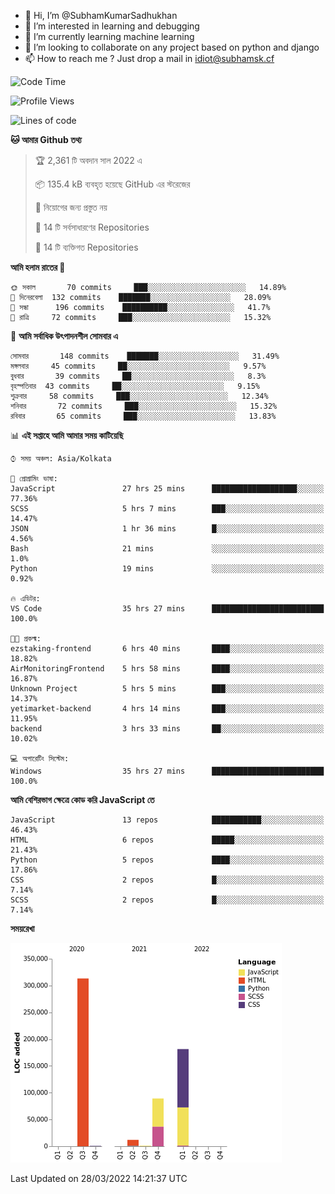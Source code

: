 - 👋 Hi, I’m @SubhamKumarSadhukhan
- 👀 I’m interested in learning and debugging
- 🌱 I’m currently learning machine learning
- 💞️ I’m looking to collaborate on any project based on python and django
- 📫 How to reach me ?
      Just drop a mail in idiot@subhamsk.cf

<!---
SubhamKumarSadhukhan/SubhamKumarSadhukhan is a ✨ special ✨ repository because its `README.md` (this file) appears on your GitHub profile.
You can click the Preview link to take a look at your changes.
--->


<!--START_SECTION:waka-->
![Code Time](http://img.shields.io/badge/Code%20Time-347%20hrs%2047%20mins-blue)

![Profile Views](http://img.shields.io/badge/%E0%A6%AA%E0%A7%8D%E0%A6%B0%E0%A7%8B%E0%A6%AB%E0%A6%BE%E0%A6%87%E0%A6%B2%20%E0%A6%A6%E0%A6%B0%E0%A7%8D%E0%A6%B6%E0%A6%A8-2-blue)

![Lines of code](https://img.shields.io/badge/%E0%A6%B9%E0%A7%8D%E0%A6%AF%E0%A6%BE%E0%A6%B2%E0%A7%8B%20%E0%A6%93%E0%A6%AF%E0%A6%BC%E0%A6%BE%E0%A6%B0%E0%A7%8D%E0%A6%B2%E0%A7%8D%E0%A6%A1%20%E0%A6%A5%E0%A7%87%E0%A6%95%E0%A7%87%20%E0%A6%86%E0%A6%AE%E0%A6%BF%20%E0%A6%B2%E0%A6%BF%E0%A6%96%E0%A7%87%E0%A6%9B%E0%A6%BF-597%20Thousand%20%E0%A6%95%E0%A7%8B%E0%A6%A1%E0%A7%87%E0%A6%B0%20%E0%A6%B2%E0%A6%BE%E0%A6%87%E0%A6%A8-blue)

**🐱 আমার Github তথ্য** 

> 🏆 2,361 টি অবদান সাল 2022 এ
 > 
> 📦 135.4 kB ব্যবহৃত হয়েছে GitHub এর স্টরেজের 
 > 
> 🚫 নিয়োগের জন্য প্রস্তুত নয়
 > 
> 📜 14 টি সর্বসাধারণের Repositories 
 > 
> 🔑 14 টি ব্যক্তিগত Repositories  
 > 
**আমি হলাম রাতের 🦉** 

```text
🌞 সকাল       70 commits     ███░░░░░░░░░░░░░░░░░░░░░░   14.89% 
🌆 দিনেরবেলা  132 commits    ███████░░░░░░░░░░░░░░░░░░   28.09% 
🌃 সন্ধা      196 commits    ██████████░░░░░░░░░░░░░░░   41.7% 
🌙 রাত্রি     72 commits     ███░░░░░░░░░░░░░░░░░░░░░░   15.32%

```
📅 **আমি সর্বাধিক উৎপাদনশীল সোমবার এ** 

```text
সোমবার       148 commits    ███████░░░░░░░░░░░░░░░░░░   31.49% 
মঙ্গলবার     45 commits     ██░░░░░░░░░░░░░░░░░░░░░░░   9.57% 
বুধবার       39 commits     ██░░░░░░░░░░░░░░░░░░░░░░░   8.3% 
বৃহস্পতিবার  43 commits     ██░░░░░░░░░░░░░░░░░░░░░░░   9.15% 
শুক্রবার     58 commits     ███░░░░░░░░░░░░░░░░░░░░░░   12.34% 
শনিবার       72 commits     ███░░░░░░░░░░░░░░░░░░░░░░   15.32% 
রবিবার       65 commits     ███░░░░░░░░░░░░░░░░░░░░░░   13.83%

```


📊 **এই সপ্তাহে আমি আমার সময় কাটিয়েছি** 

```text
⌚︎ সময় অঞ্চল: Asia/Kolkata

💬 প্রোগ্রামিং ভাষা: 
JavaScript               27 hrs 25 mins      ███████████████████░░░░░░   77.36% 
SCSS                     5 hrs 7 mins        ███░░░░░░░░░░░░░░░░░░░░░░   14.47% 
JSON                     1 hr 36 mins        █░░░░░░░░░░░░░░░░░░░░░░░░   4.56% 
Bash                     21 mins             ░░░░░░░░░░░░░░░░░░░░░░░░░   1.0% 
Python                   19 mins             ░░░░░░░░░░░░░░░░░░░░░░░░░   0.92%

🔥 এডিটর: 
VS Code                  35 hrs 27 mins      █████████████████████████   100.0%

🐱‍💻 প্রকল্ম: 
ezstaking-frontend       6 hrs 40 mins       ████░░░░░░░░░░░░░░░░░░░░░   18.82% 
AirMonitoringFrontend    5 hrs 58 mins       ████░░░░░░░░░░░░░░░░░░░░░   16.87% 
Unknown Project          5 hrs 5 mins        ███░░░░░░░░░░░░░░░░░░░░░░   14.37% 
yetimarket-backend       4 hrs 14 mins       ███░░░░░░░░░░░░░░░░░░░░░░   11.95% 
backend                  3 hrs 33 mins       ██░░░░░░░░░░░░░░░░░░░░░░░   10.02%

💻 অপারেটিং সিস্টেম: 
Windows                  35 hrs 27 mins      █████████████████████████   100.0%

```

**আমি বেশিরভাগ ক্ষেত্রে কোড করি JavaScript তে** 

```text
JavaScript               13 repos            ███████████░░░░░░░░░░░░░░   46.43% 
HTML                     6 repos             █████░░░░░░░░░░░░░░░░░░░░   21.43% 
Python                   5 repos             ████░░░░░░░░░░░░░░░░░░░░░   17.86% 
CSS                      2 repos             █░░░░░░░░░░░░░░░░░░░░░░░░   7.14% 
SCSS                     2 repos             █░░░░░░░░░░░░░░░░░░░░░░░░   7.14%

```


**সময়রেখা**

![Chart not found](https://raw.githubusercontent.com/SubhamKumarSadhukhan/SubhamKumarSadhukhan/main/charts/bar_graph.png) 


 Last Updated on 28/03/2022 14:21:37 UTC
<!--END_SECTION:waka-->
